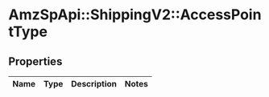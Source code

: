 # AmzSpApi::ShippingV2::AccessPointType

## Properties
Name | Type | Description | Notes
------------ | ------------- | ------------- | -------------

